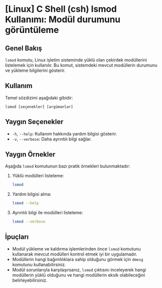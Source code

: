 # [Linux] C Shell (csh) lsmod Kullanımı: Modül durumunu görüntüleme

## Genel Bakış
`lsmod` komutu, Linux işletim sisteminde yüklü olan çekirdek modüllerini listelemek için kullanılır. Bu komut, sistemdeki mevcut modüllerin durumunu ve yükleme bilgilerini gösterir.

## Kullanım
Temel sözdizimi aşağıdaki gibidir:
```
lsmod [seçenekler] [argümanlar]
```

## Yaygın Seçenekler
- `-h`, `--help`: Kullanım hakkında yardım bilgisi gösterir.
- `-v`, `--verbose`: Daha ayrıntılı bilgi sağlar.

## Yaygın Örnekler
Aşağıda `lsmod` komutunun bazı pratik örnekleri bulunmaktadır:

1. Yüklü modülleri listeleme:
   ```bash
   lsmod
   ```

2. Yardım bilgisi alma:
   ```bash
   lsmod --help
   ```

3. Ayrıntılı bilgi ile modülleri listeleme:
   ```bash
   lsmod --verbose
   ```

## İpuçları
- Modül yükleme ve kaldırma işlemlerinden önce `lsmod` komutunu kullanarak mevcut modülleri kontrol etmek iyi bir uygulamadır.
- Modüllerin hangi bağımlılıklara sahip olduğunu görmek için `dmesg` komutunu kullanabilirsiniz.
- Modül sorunlarıyla karşılaşırsanız, `lsmod` çıktısını inceleyerek hangi modüllerin yüklü olduğunu ve hangi modüllerin eksik olabileceğini belirleyebilirsiniz.